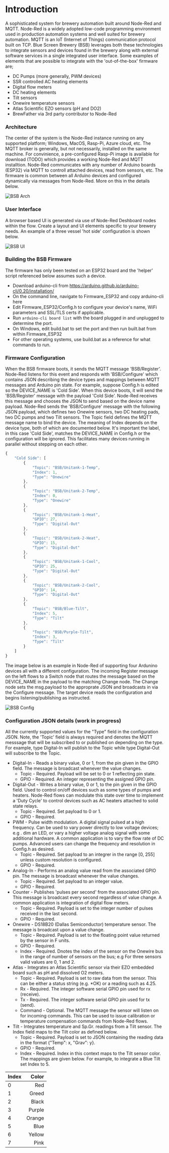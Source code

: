 # Introduction
A sophisticated system for brewery automation built around Node-Red and MQTT. Node-Red is a widely adopted low-code programming environment used
in production automation systems and well suited for brewery automation. MQTT is an IoT (Internet of Things) communication protocol built on 
TCP. Blue Screen Brewery (BSB) leverages both these technologies to integrate sensors and devices found in the brewery along with external
software services in a single integrated user interface. Some examples of elements that are possible to integrate with
the 'out-of-the-box' firmware are;  

* DC Pumps (more generally, PWM devices)
* SSR controlled AC heating elements
* Digital flow meters
* DC heating elements
* Tilt sensors
* Onewire temperature sensors
* Atlas Scientific EZO sensors (pH and DO2)
* BrewFather via 3rd party contributor to Node-Red

### Architecture
The center of the system is the Node-Red instance running on any supported platform; Windows, MacOS, Rasp-Pi, Azure cloud, etc. The MQTT broker is generally, but
not necessarily, installed on the same machine. For convinience, a pre-configured Rasp-Pi image is available for download (TODO) which provides a working Node-Red
and MQTT installtion. Node-Red communicates with any number of Arduino boards (ESP32) via MQTT to controll attached devices, read from sensors, etc. The firmware is
common between all Arduino devices and configured dynamically via messages from Node-Red. More on this in the details below.

![BSB Arch](screen_captures/BlueScreenBrewery.png)

### User Interface
A browser based UI is generated via use of Node-Red Deshboard nodes within the flow. Create a layout and UI elements specific to your brewery needs. An example of
a three vessel 'hot side' configuration is shown below.

![BSB UI](screen_captures/BSBHotSide.png)

### Building the BSB Firmware
The firmware has only been tested on an ESP32 board and the 'helper' script referenced below assumes such a device.

* Download arduino-cli from https://arduino.github.io/arduino-cli/0.20/installation/
* On the command line, navigate to Firmware_ESP32 and copy arduino-cli here
* Edit Firmware_ESP32/Config.h to configure your device's name, WiFi parameters and SSL/TLS certs if applicable.
* Run `arduino-cli board list` with the board plugged in and unplugged to determine the port.
* On Windows, edit build.bat to set the port and then run built.bat from within Firmware_ESP32
* For other operating systems, use build.bat as a reference for what commands to run.  

### Firmware Configuration
When the BSB firmware boots, it sends the MQTT message 'BSB/Register'. Node-Red listens for this event and responds with 'BSB/Configure' which contains JSON describing the
device types and mappings between MQTT messages and Arduino pin state. For example, suppose Config.h is edited so the DEVICE_NAME is 'Cold Side'. When this device boots, it
will send the 'BSB/Register' message with the payload 'Cold Side'. Node-Red receives this message and chooses the JSON to send based on the device name payload. Node-Red sends 
the 'BSB/Configure' message with the following JSON payload, which defines two Onewire sensors, two DC heating pads, two DC pumps and two Tilt sensors. The Topic field defines
the MQTT message name to bind the device. The meaning of Index depends on the device type, both of which are documented below. It's important the label, in this case
'Cold Side', matches the DEVICE_NAME in Config.h or the configuration will be ignored. This facilitates many devices running in parallel without stepping on each other. 

```javascript
{
    "Cold Side": [
        {
            "Topic": "BSB/Unitank-1-Temp",
            "Index": 1,
            "Type": "Onewire"
        },
        {
            "Topic": "BSB/Unitank-2-Temp",
            "Index": 0,
            "Type": "Onewire"
        },
        {
            "Topic": "BSB/Unitank-1-Heat",
            "GPIO": 27,
            "Type": "Digital-Out"
        },
        {
            "Topic": "BSB/Unitank-2-Heat",
            "GPIO": 15,
            "Type": "Digital-Out"
        },
        {
            "Topic": "BSB/Unitank-1-Cool",
            "GPIO": 25,
            "Type": "Digital-Out"
        },
        {
            "Topic": "BSB/Unitank-2-Cool",
            "GPIO": 14,
            "Type": "Digital-Out"
        },
        {
            "Topic": "BSB/Blue-Tilt",
            "Index": 5,
            "Type": "Tilt"
        },
        {
            "Topic": "BSB/Purple-Tilt",
            "Index": 3,
            "Type": "Tilt"
        }
    ]
}
```

The image below is an example in Node-Red of supporting four Ardunino devices all with a different configuration. The incoming Register message on the left flows to a Switch node
that routes the message based on the DEVICE_NAME in the payload to the matching Change node. The Change node sets the msg.payload to the approprate JSON and broadcasts in via the
Configure message. The target device reads the configuration and begins listening/publishing as instructed.

![BSB Config](screen_captures/configuration.png)

### Configuration JSON details (work in progress)
All the currently supported values for the "Type" field in the configuration JSON. Note, the 'Topic' field is always required and denotes the MQTT messsage that will be subscribed to or published on depending on the type. For example, type Digital-In will publish to the Topic while type Digital-Out will subscribe to the Topic. 

* Digital-In  - Reads a binary value, 0 or 1, from the pin given in the GPIO field. The message is broadcast whenever the value changes.
    - Topic - Required. Payload will be set to 0 or 1 reflecting pin state.
    - GPIO  - Required. An integer representing the assigned GPIO pin.  
* Digital-Out - Writes a binary value, 0 or 1, to the pin given in the GPIO field. Used to control on/off devices such as some types of pumps and heaters. Node-Red flows can modulate this state over time to implement a 'Duty Cycle' to control devices such as AC heaters attached to solid state relays.
    - Topic - Required. Set payload to 0 or 1.
    - GPIO  - Required. 
* PWM         - Pulse width modulation. A digital signal pulsed at a high frequency. Can be used to vary power directly to low voltage devices; e.g . dim an LED, or vary a higher voltage analog signal with some additional hardware. A common application is to vary the flow rate of DC pumps. Advanced users can change the frequency and resolution in Config.h as desired.
    - Topic - Required. Set payload to an integrer in the range [0, 255] unless custom resolution is configured.
    - GPIO  - Required.
* Analog-In   - Performs an analog value read from the associated GPIO pin. The message is broadcast whenever the value changes.
    - Topic - Required. Set payload to an integer value.
    - GPIO  - Required. 
* Counter     - Publishes 'pulses per second' from the associated GPIO pin. This message is broadcast every second regardless of value change. A common application is integration of digital flow meters.
    - Topic - Required. Payload is set to the integer number of pulses received in the last second.
    - GPIO  - Required.   
* Onewire     - DS18B20 (Dallas Semiconductor) temperature sensor. The message is broadcast upon a value change.
    - Topic - Required. Payload is set to the floating point value returned by the sensor in F units.
    - GPIO  - Required.
    - Index - Required. Dnotes the index of the sensor on the Onewire bus in the range of number of sensors on the bus; e.g For three sensors valid values are 0, 1 and 2.
* Atlas       - Integrates an Atlas Scientific sensor via their EZO embedded board such as pH and dissolved O2 meters.
   - Topic   - Required. Payload is set to raw data from the sensor. This can be either a status string (e.g. *OK) or a reading such as 4.25. 
   - Rx      - Required. The integer software serial GPIO pin used for rx (receive).
   - Tx      - Required. The integer software serial GPIO pin used for tx (send).
   - Command - Optional. The MQTT message the sensor will listen on for incoming commands. This can be used to issue calibration or temperature compensation commands from Node-Red flows. 
* Tilt        - Integrates temperature and Sp.Gr. readings from a Tilt sensor. The Index field maps to the Tilt color as defined below.
    - Topic - Required. Payload is set to JSON containing the reading data in the format {"Temp": x, "Grav": y}.
    - GPIO  - Required.
    - Index - Required. Index in this context maps to the Tilt sensor color. The mappings are given below. For example, to integrate a Blue Tilt set Index to 5.   

| Index | Color         |
| ----- | -------------:|
| 0     | Red           |
| 1     | Greed         |
| 2     | Black         |
| 3     | Purple        |
| 4     | Orange        |
| 5     | Blue          |
| 6     | Yellow        |
| 7     | Pink          |